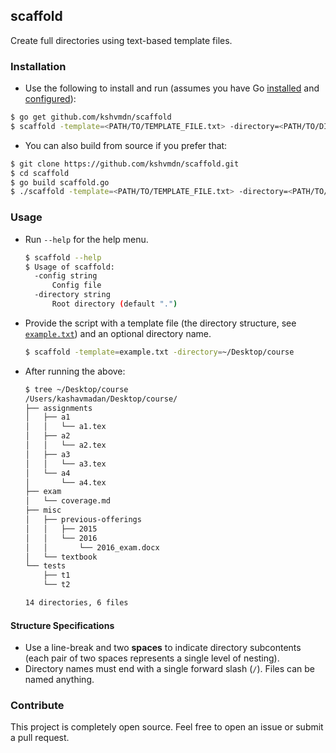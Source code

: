 ## scaffold

Create full directories using text-based template files.

### Installation

  - Use the following to install and run (assumes you have Go [installed](https://golang.org/doc/install) and [configured](https://golang.org/doc/install#testing)):

  ```sh
  $ go get github.com/kshvmdn/scaffold
  $ scaffold -template=<PATH/TO/TEMPLATE_FILE.txt> -directory=<PATH/TO/DIRECTORY>
  ```

  - You can also build from source if you prefer that:

  ```sh
  $ git clone https://github.com/kshvmdn/scaffold.git
  $ cd scaffold
  $ go build scaffold.go
  $ ./scaffold -template=<PATH/TO/TEMPLATE_FILE.txt> -directory=<PATH/TO/DIRECTORY>
  ```

### Usage

  - Run `--help` for the help menu.

    ```sh
    $ scaffold --help
    $ Usage of scaffold:
      -config string
          Config file
      -directory string
          Root directory (default ".")
    ```

  - Provide the script with a template file (the directory structure, see [`example.txt`](example.txt)) and an optional directory name.

    ```sh
    $ scaffold -template=example.txt -directory=~/Desktop/course
    ```

  - After running the above:

    ```sh
    $ tree ~/Desktop/course
    /Users/kashavmadan/Desktop/course/
    ├── assignments
    │   ├── a1
    │   │   └── a1.tex
    │   ├── a2
    │   │   └── a2.tex
    │   ├── a3
    │   │   └── a3.tex
    │   └── a4
    │       └── a4.tex
    ├── exam
    │   └── coverage.md
    ├── misc
    │   ├── previous-offerings
    │   │   ├── 2015
    │   │   └── 2016
    │   │       └── 2016_exam.docx
    │   └── textbook
    └── tests
        ├── t1
        └── t2

    14 directories, 6 files
    ```

#### Structure Specifications

  - Use a line-break and two **spaces** to indicate directory subcontents (each pair of two spaces represents a single level of nesting).
  - Directory names must end with a single forward slash (`/`). Files can be named anything.

### Contribute

This project is completely open source. Feel free to open an issue or submit a pull request.
